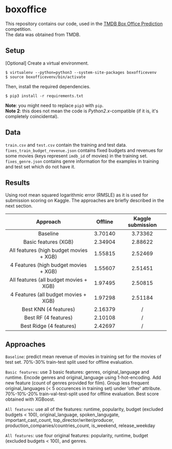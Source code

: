 # boxoffice

This repository contains our code, used in the 
[TMDB Box Office Prediction](https://www.kaggle.com/c/tmdb-box-office-prediction/) competition.  
The data was obtained from TMDB.

## Setup
[Optional] Create a virtual environment.
```
$ virtualenv --python=python3 --system-site-packages boxofficevenv
$ source boxofficevenv/bin/activate
```

Then, install the required dependencies.
```
$ pip3 install -r requirements.txt
```

**Note**: you might need to replace `pip3` with `pip`.  
**Note 2**: this does not mean the code is *Python2.x*-compatible 
(if it is, it's completely coincidental).

## Data
`train.csv` and `test.csv` contain the training and test data.  
`fixes_train_budget_revenue.json` contains fixed budgets and revenues for some movies (keys 
represent `imdb_id` of movies) in the training set.  
`fixes_genre.json` contains genre information for the examples in training and test set which do
not have it.

## Results
Using root mean squared logarithmic error (RMSLE) as it is used for submission scoring on Kaggle.
The approaches are briefly described in the next section.  

| Approach  	                         | Offline  | Kaggle submission |  
|:--------------------------------------:|:--------:|:-----------------:|  
| Baseline  	                         |  3.70140 | 3.73362           |
| Basic features (XGB)                   |  2.34904 | 2.88622           |  
| All features (high budget movies + XGB)|  1.55815 | 2.52469           |
| 4 Features (high budget movies + XGB)  |  1.55607 | 2.51451           |
| All features (all budget movies + XGB) |  1.97495 | 2.50815           |
| 4 Features (all budget movies + XGB)   |  1.97298 | 2.51184           |
| Best KNN (4 features)                  |  2.16379 | /                 |  
| Best RF (4 features)                   |  2.10108 | /                 |
| Best Ridge (4 features)                |  2.42697 | /                 |
## Approaches
`Baseline`:  predict mean revenue of movies in training set for the movies of test set.
70%-30% train-test split used for offline evaluation.

`Basic features`: use 3 basic features: genres, original_language and runtime. 
Encode genres and original_language using 1-hot-encoding. Add new feature (count 
of genres provided for film). Group less frequent original_languages (< 5 occurences
in training set) under 'other' attribute.
70%-10%-20% train-val-test-split used for offline evaluation. Best score obtained 
with XGBoost.

`All features`: use all of the features: runtime, popularity, budget (excluded budgets < 100),
original_language, spoken_langugate, important_cast_count, top_director/writer/producer, 
production_companies/countries_count, is_weekend, release_weekday

`All features`: use four original features: popularity, runtime, budget (excluded budgets < 100),
and genres.
